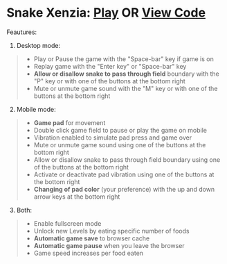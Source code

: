 #  Snake Xenzia: [Play][snake-xenzia-link] OR [View Code][snake-xenzia-code]

Feautures:
1. Desktop mode:
  > * Play or Pause the game with the "Space-bar" key if game is on
  > * Replay game with the "Enter key" or "Space-bar" key
  > * **Allow or disallow snake to pass through field** boundary with the "P" key or with one of the buttons at the bottom right
  > * Mute or unmute game sound with the "M" key or with one of the buttons at the bottom right

2. Mobile mode:
  > * **Game pad** for movement
  > * Double click game field to pause or play the game on mobile
  > * Vibration enabled to simulate pad press and game over
  > * Mute or unmute game sound using one of the buttons at the bottom right
  > * Allow or disallow snake to pass through field boundary using one of the buttons at the bottom right
  > * Activate or deactivate pad vibration using one of the buttons at the bottom right
  > * **Changing of pad color** (your preference) with the up and down arrow keys at the bottom right

3. Both:
  > * Enable fullscreen mode
  > * Unlock new Levels by eating specific number of foods
  > * **Automatic game save** to browser cache
  > * **Automatic game pause** when you leave the browser
  > * Game speed increases per food eaten

[snake-xenzia-link]: https://jeto-games.netlify.app/#/snake-xenzia
[snake-xenzia-code]: https://github.com/jeto-dbl/jeto-games
